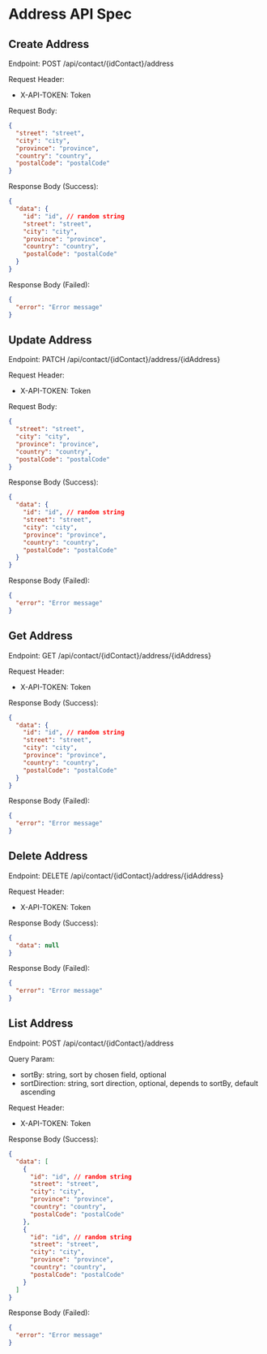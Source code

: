 # Address API Spec

## Create Address

Endpoint: POST /api/contact/{idContact}/address

Request Header:

- X-API-TOKEN: Token

Request Body:

```json
{
  "street": "street",
  "city": "city",
  "province": "province",
  "country": "country",
  "postalCode": "postalCode"
}
```

Response Body (Success):

```json
{
  "data": {
    "id": "id", // random string
    "street": "street",
    "city": "city",
    "province": "province",
    "country": "country",
    "postalCode": "postalCode"
  }
}
```

Response Body (Failed):

```json
{
  "error": "Error message"
}
```

## Update Address

Endpoint: PATCH /api/contact/{idContact}/address/{idAddress}

Request Header:

- X-API-TOKEN: Token

Request Body:

```json
{
  "street": "street",
  "city": "city",
  "province": "province",
  "country": "country",
  "postalCode": "postalCode"
}
```

Response Body (Success):

```json
{
  "data": {
    "id": "id", // random string
    "street": "street",
    "city": "city",
    "province": "province",
    "country": "country",
    "postalCode": "postalCode"
  }
}
```

Response Body (Failed):

```json
{
  "error": "Error message"
}
```

## Get Address

Endpoint: GET /api/contact/{idContact}/address/{idAddress}

Request Header:

- X-API-TOKEN: Token

Response Body (Success):

```json
{
  "data": {
    "id": "id", // random string
    "street": "street",
    "city": "city",
    "province": "province",
    "country": "country",
    "postalCode": "postalCode"
  }
}
```

Response Body (Failed):

```json
{
  "error": "Error message"
}
```

## Delete Address

Endpoint: DELETE /api/contact/{idContact}/address/{idAddress}

Request Header:

- X-API-TOKEN: Token

Response Body (Success):

```json
{
  "data": null
}
```

Response Body (Failed):

```json
{
  "error": "Error message"
}
```

## List Address

Endpoint: POST /api/contact/{idContact}/address

Query Param:

- sortBy: string, sort by chosen field, optional
- sortDirection: string, sort direction, optional, depends to sortBy, default ascending

Request Header:

- X-API-TOKEN: Token

Response Body (Success):

```json
{
  "data": [
    {
      "id": "id", // random string
      "street": "street",
      "city": "city",
      "province": "province",
      "country": "country",
      "postalCode": "postalCode"
    },
    {
      "id": "id", // random string
      "street": "street",
      "city": "city",
      "province": "province",
      "country": "country",
      "postalCode": "postalCode"
    }
  ]
}
```

Response Body (Failed):

```json
{
  "error": "Error message"
}
```
